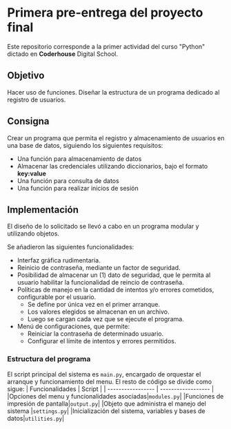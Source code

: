# Primera pre-entrega del proyecto final
Este repositorio corresponde a la primer actividad del curso "Python" dictado en **Coderhouse** Digital School.

## Objetivo
Hacer uso de funciones. Diseñar la estructura de un programa dedicado al registro de usuarios.

## Consigna
Crear un programa que permita el registro y almacenamiento de usuarios en una base de datos, siguiendo los siguientes requisitos:
 - Una función para almacenamiento de datos
 - Almacenar las credenciales utilizando diccionarios, bajo el formato **key:value**
 - Una función para consulta de datos
 - Una función para realizar inicios de sesión

## Implementación
El diseño de lo solicitado se llevó a cabo en un programa modular y utilizando objetos. 

Se añadieron las siguientes funcionalidades:
 - Interfaz gráfica rudimentaria.
 - Reinicio de contraseña, mediante un factor de seguridad.
 - Posibilidad de almacenar un (1) dato de seguridad, que le permita al usuario habilitar la funcionalidad de reincio de contraseña.
 - Políticas de manejo en la cantidad de intentos y/o errores cometidos, configurable por el usuario. 
    - Se define por única vez en el primer arranque.
    - Los valores elegidos se almacenan en un archivo.
    - Luego se cargan cada vez que se ejecute el programa.
 - Menú de configuraciones, que permite:
    - Reiniciar la contraseña de determinado usuario.
    - Configurar el límite de intentos y errores permitidos.

### Estructura del programa
El script principal del sistema es `main.py`, encargado de orquestar el arranque y funcionamiento del menu. El resto de código se divide como sigue:
| Funcionalidades             | Script                |
| ----------------- | ------------------ |
|Opciones del menu y funcionalidades asociadas|`modules.py`|
|Funciones de impresión de pantalla|`output.py`| 
|Objeto que administra el manejo del sistema |`settings.py`|
|Inicialización del sistema, variables y bases de datos|`utilities.py`|







